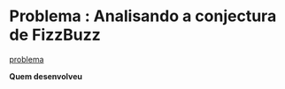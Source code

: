 # Problema : Analisando a conjectura de FizzBuzz

[problema](http://dojopuzzles.com/problemas/exibe/fizzbuzz/)

**Quem desenvolveu**
